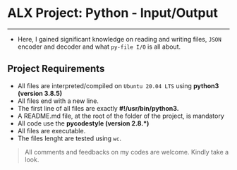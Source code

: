 # ALX Project: Python - Input/Output
---------

* Here, I gained significant knowledge on reading and writing files, `JSON` encoder and decoder and what `py-file I/O` is all about.

## Project Requirements

* All files are interpreted/compiled on `Ubuntu 20.04 LTS` using <b>python3 (version 3.8.5)</b>
* All files end with a new line.
* The first line of all files are exactly <b>#!/usr/bin/python3.</b>
* A README.md file, at the root of the folder of the project, is mandatory
* All code use the <b>pycodestyle (version 2.8.*)</b>
* All files are executable.
* The files lenght are tested using `wc`.

> All comments and feedbacks on my codes are welcome. Kindly take a look. 
